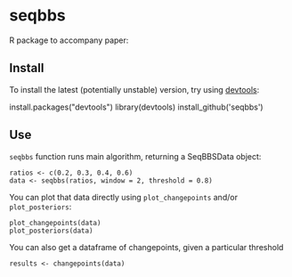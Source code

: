 # seqbbs

R package to accompany paper:

## Install

To install the latest (potentially unstable) version, try using [devtools](https://github.com/hadley/devtools):

   install.packages("devtools")
   library(devtools)
   install_github('seqbbs')

## Use

`seqbbs` function runs main algorithm, returning a SeqBBSData object:

    ratios <- c(0.2, 0.3, 0.4, 0.6)
    data <- seqbbs(ratios, window = 2, threshold = 0.8)

You can plot that data directly using `plot_changepoints` and/or `plot_posteriors`:

    plot_changepoints(data)
    plot_posteriors(data)

You can also get a dataframe of changepoints, given a particular threshold

    results <- changepoints(data)



    
